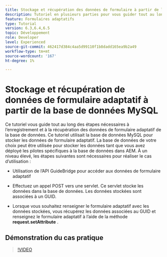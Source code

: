 ```yaml
---
title: Stockage et récupération des données de formulaire à partir de la base de données MySQL
description: Tutoriel en plusieurs parties pour vous guider tout au long des étapes impliquées dans le stockage et la récupération des données de formulaire
feature: Formulaires adaptatifs
type: Tutorial
version: 6.3,6.4,6.5
topic: Développement
role: Developer
level: Experienced
source-git-commit: 462417d384c4aa5d99110f1b8dadd165ea9b2a49
workflow-type: tm+mt
source-wordcount: '167'
ht-degree: 1%

---
```



# Stockage et récupération de données de formulaire adaptatif à partir de la base de données MySQL

Ce tutoriel vous guide tout au long des étapes nécessaires à l’enregistrement et à la récupération des données de formulaire adaptatif de la base de données. Ce tutoriel utilisait la base de données MySQL pour stocker les données de formulaire adaptatif. La base de données de votre choix peut être utilisée pour stocker les données tant que vous avez déployé les pilotes spécifiques à la base de données dans AEM. À un niveau élevé, les étapes suivantes sont nécessaires pour réaliser le cas d’utilisation :

* Utilisation de l’API GuideBridge pour accéder aux données de formulaire adaptatif

* Effectuez un appel POST vers une servlet. Ce servlet stocke les données dans la base de données. Les données stockées sont associées à un GUID.

* Lorsque vous souhaitez renseigner le formulaire adaptatif avec les données stockées, vous récupérez les données associées au GUID et renseignez le formulaire adaptatif à l’aide de la méthode **request.setAttribute** .

## Démonstration du cas pratique

>[!VIDEO](https://video.tv.adobe.com/v/27829?quality=9&learn=on)
